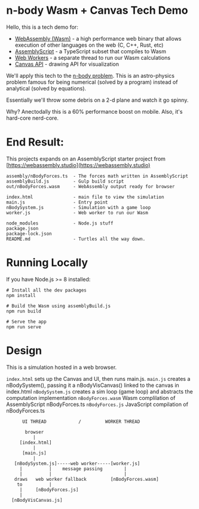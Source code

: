 # n-body Wasm + Canvas Tech Demo

Hello, this is a tech demo for:
- [WebAssembly (Wasm)](https://webassembly.org/) - a high performance web binary that allows execution of other languages on the web (C, C++, Rust, etc)
- [AssemblyScript](https://docs.assemblyscript.org/) - a TypeScript subset that compiles to Wasm
- [Web Workers](https://www.html5rocks.com/en/tutorials/workers/basics/) - a separate thread to run our Wasm calculations
- [Canvas API](https://developer.mozilla.org/en-US/docs/Web/API/Canvas_API) - drawing API for visualization

We'll apply this tech to the [n-body problem](https://en.wikipedia.org/wiki/N-body_problem).  This is an astro-physics problem famous for being numerical (solved by a program) instead of analytical (solved by equations).

Essentially we'll throw some debris on a 2-d plane and watch it go spinny.

Why?  Anectodally this is a 60% performance boost on mobile.  Also, it's hard-core nerd-core.

# End Result:

This projects expands on an AssemblyScript starter project from [https://webassembly.studio](https://webassembly.studio) 

```
assembly/nBodyForces.ts  - The forces math written in AssemblyScript
assemblyBuild.js         - Gulp build script    
out/nBodyForces.wasm     - WebAssembly output ready for browser

index.html               - main file to view the simulation
main.js                  - Entry point
nBodySystem.js           - Simulation with a game loop
worker.js                - Web worker to run our Wasm

node_modules             - Node.js stuff
package.json
package-lock.json
README.md                - Turtles all the way down.
```

# Running Locally

If you have Node.js >= 8 installed:

```
# Install all the dev packages
npm install

# Build the Wasm using assemblyBuild.js
npm run build

# Serve the app
npm run serve
```


# Design

This is a simulation hosted in a web browser.

`index.html` sets up the Canvas and UI, then runs main.js.
`main.js` creates a nBodySystem(), passing it a nBodyVisCanvas() linked to the canvas in index.html
`nBodySystem.js` creates a sim loop (game loop) and abstracts the computation implementation
`nBodyForces.wasm` Wasm complilation of AssemblyScript nBodyForces.ts
`nBodyForces.js` JavaScript compilation of nBodyForces.ts

```
      UI THREAD            /         WORKER THREAD

       browser
          |
     [index.html]
          |
      [main.js]
          | 
   [nBodySystem.js]-----web worker-----[worker.js]
     |          |    message passing        |
     |          |                           |
   draws   web worker fallback         [nBodyForces.wasm]
    to          |
     |     [nBodyForces.js]
     |     
  [nBodyVisCanvas.js]
```